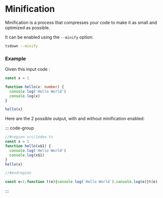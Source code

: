 # Minification

Minification is a process that compresses your code to make it as small and optimized as possible.

It can be enabled using the `--minify` option:

```bash
tsdown --minify
```

### Example

Given this input code :

```ts [src/index.ts]
const x = 1

function hello(x: number) {
  console.log('Hello World')
  console.log(x)
}

hello(x)
```

Here are the 2 possible output, with and without minification enabled:

::: code-group

```js [dist/index.mjs (without --minify)]
//#region src/index.ts
const x = 1
function hello(x$1) {
  console.log('Hello World')
  console.log(x$1)
}
hello(x)

//#endregion
```

<!-- prettier-ignore -->
```js [dist/index.mjs (with --minify)]
const e=1;function t(e){console.log(`Hello World`),console.log(e)}t(e);
```

:::
